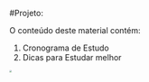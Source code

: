 #Projeto:

O conteúdo deste material contém: 

1. Cronograma de Estudo
2. Dicas para Estudar melhor

<img src="C:\Users\thali\OneDrive\Imagens\r6YemvF9_400x400.jpg" style="zoom:25%;" />

